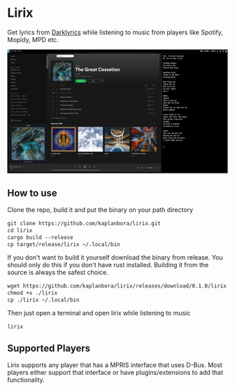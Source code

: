 # Lirix
Get lyrics from [Darklyrics](http://www.darklyrics.com) while listening to music from players like Spotify, Mopidy, MPD etc. 

![Screenshot](https://github.com/kaplanbora/lirix/blob/master/lirix.jpg)

## How to use
Clone the repo, build it and put the binary on your path directory
```
git clone https://github.com/kaplanbora/lirix.git
cd lirix
cargo build --release
cp target/release/lirix ~/.local/bin
```

If you don't want to build it yourself download the binary from release. You should only do this if you don't have rust installed. Building it from the source is always the safest choice.
```
wget https://github.com/kaplanbora/lirix/releases/download/0.1.0/lirix
chmod +x ./lirix
cp ./lirix ~/.local/bin
```

Then just open a terminal and open lirix while listening to music
```
lirix
```

## Supported Players
Lirix supports any player that has a MPRIS interface that uses D-Bus. Most players either support that interface or have plugins/extensions to add that functionality.

